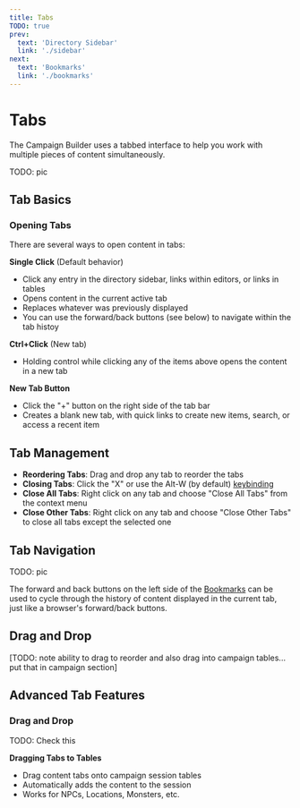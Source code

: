 ```yaml
---
title: Tabs
TODO: true
prev: 
  text: 'Directory Sidebar'
  link: './sidebar'
next: 
  text: 'Bookmarks'
  link: './bookmarks'
---
```


# Tabs

The Campaign Builder uses a tabbed interface to help you work with multiple pieces of content simultaneously. 

TODO: pic

## Tab Basics

### Opening Tabs
There are several ways to open content in tabs:

**Single Click** (Default behavior)
- Click any entry in the directory sidebar, links within editors, or links in tables 
- Opens content in the current active tab
- Replaces whatever was previously displayed
- You can use the forward/back buttons (see below) to navigate within the tab histoy 

**Ctrl+Click** (New tab)
- Holding control while clicking any of the items above opens the content in a new tab

**New Tab Button**
- Click the "+" button on the right side of the tab bar
- Creates a blank new tab, with quick links to create new items, search, or access a recent item


## Tab Management

   * **Reordering Tabs**: Drag and drop any tab to reorder the tabs
   * **Closing Tabs**: Click the "X" or use the Alt-W (by default) [keybinding](./keybindings)
   * **Close All Tabs**: Right click on any tab and choose "Close All Tabs" from the context menu
   * **Close Other Tabs**: Right click on any tab and choose "Close Other Tabs" to close all tabs except the selected one 

## Tab Navigation
TODO: pic

The forward and back buttons on the left side of the [Bookmarks](./bookmarks) can be used to cycle through the history of content displayed in the current tab, just like a browser's forward/back buttons.


## Drag and Drop


[TODO: note ability to drag to reorder and also drag into campaign tables... put that in campaign section]


## Advanced Tab Features

### Drag and Drop 
TODO: Check this

**Dragging Tabs to Tables**
- Drag content tabs onto campaign session tables
- Automatically adds the content to the session
- Works for NPCs, Locations, Monsters, etc.

